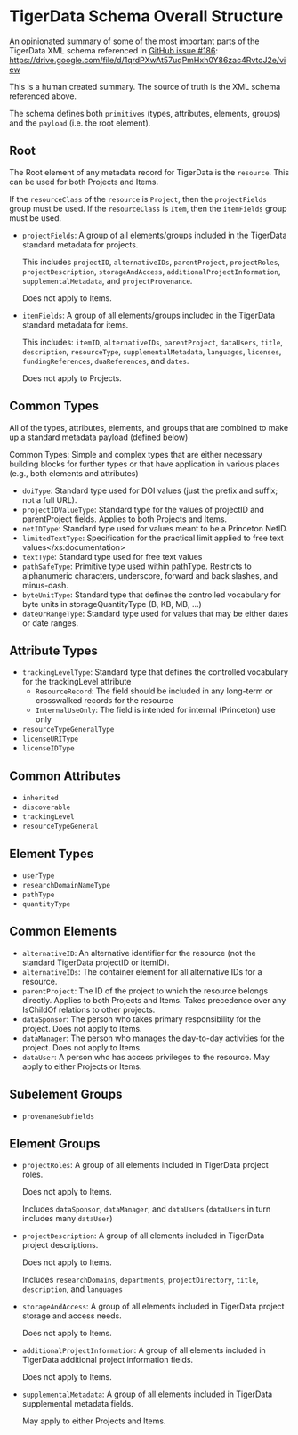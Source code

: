 # TigerData Schema Overall Structure

An opinionated summary of some of the most important parts of the TigerData XML schema referenced in [GitHub issue #186](https://github.com/pulibrary/tigerdata-app/issues/896): https://drive.google.com/file/d/1qrdPXwAt57uqPmHxh0Y86zac4RvtoJ2e/view

This is a human created summary. The source of truth is the XML schema referenced above.

The schema defines both `primitives` (types, attributes, elements, groups) and the `payload` (i.e. the root element).


## Root
The Root element of any metadata record for TigerData is the `resource`. This can be used for both Projects and Items.

If the `resourceClass` of the `resource` is `Project`, then the `projectFields` group must be used. If the `resourceClass` is `Item`, then the `itemFields` group must be used.


* `projectFields`: A group of all elements/groups included in the TigerData standard metadata for projects.

  This includes `projectID`, `alternativeIDs`, `parentProject`, `projectRoles`, `projectDescription`, `storageAndAccess`, `additionalProjectInformation`, `supplementalMetadata`, and `projectProvenance`.

  Does not apply to Items.

* `itemFields`: A group of all elements/groups included in the TigerData standard metadata for items.

  This includes: `itemID`, `alternativeIDs`, `parentProject`, `dataUsers`, `title`, `description`, `resourceType`, `supplementalMetadata`, `languages`, `licenses`, `fundingReferences`, `duaReferences`, and `dates`.

  Does not apply to Projects.


## Common Types

All of the types, attributes, elements, and groups that are combined to make up a standard metadata payload (defined below)

Common Types:
Simple and complex types that are either necessary building blocks for further types or that have application in various places (e.g., both elements and attributes)

* `doiType`: Standard type used for DOI values (just the prefix and suffix; not a full URL).
* `projectIDValueType`: Standard type for the values of projectID and parentProject fields. Applies to both Projects and Items.
* `netIDType`: Standard type used for values meant to be a Princeton NetID.
* `limitedTextType`: Specification for the practical limit applied to free text values</xs:documentation>
* `textType`: Standard type used for free text values
* `pathSafeType`: Primitive type used within pathType. Restricts to alphanumeric characters, underscore, forward and back slashes, and minus-dash.
* `byteUnitType`: Standard type that defines the controlled vocabulary for byte units in storageQuantityType (B, KB, MB, ...)
* `dateOrRangeType`: Standard type used for values that may be either dates or date ranges.


## Attribute Types
* `trackingLevelType`: Standard type that defines the controlled vocabulary for the trackingLevel attribute
  * `ResourceRecord`: The field should be included in any long-term or crosswalked records for the resource
  * `InternalUseOnly`: The field is intended for internal (Princeton) use only
* `resourceTypeGeneralType`
* `licenseURIType`
* `licenseIDType`


## Common Attributes
* `inherited`
* `discoverable`
* `trackingLevel`
* `resourceTypeGeneral`


## Element Types
* `userType`
* `researchDomainNameType`
* `pathType`
* `quantityType`


## Common Elements
* `alternativeID`: An alternative identifier for the resource (not the standard TigerData projectID or itemID).
* `alternativeIDs`: The container element for all alternative IDs for a resource.
* `parentProject`: The ID of the project to which the resource belongs directly. Applies to both Projects and Items. Takes precedence over any IsChildOf relations to other projects.
* `dataSponsor`: The person who takes primary responsibility for the project. Does not apply to Items.
* `dataManager`: The person who manages the day-to-day activities for the project. Does not apply to Items.
* `dataUser`: A person who has access privileges to the resource. May apply to either Projects or Items.


## Subelement Groups
* `provenaneSubfields`


## Element Groups
* `projectRoles`: A group of all elements included in TigerData project roles.

  Does not apply to Items.

  Includes `dataSponsor`, `dataManager`, and `dataUsers` (`dataUsers` in turn includes many `dataUser`)

* `projectDescription`: A group of all elements included in TigerData project descriptions.

  Does not apply to Items.

  Includes `researchDomains`, `departments`, `projectDirectory`, `title`, `description`, and `languages`

* `storageAndAccess`: A group of all elements included in TigerData project storage and access needs.

  Does not apply to Items.

* `additionalProjectInformation`: A group of all elements included in TigerData additional project information fields.

  Does not apply to Items.

* `supplementalMetadata`: A group of all elements included in TigerData supplemental metadata fields.

  May apply to either Projects and Items.

